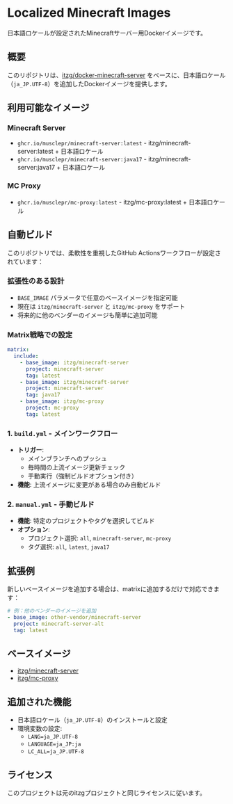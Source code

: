 # Localized Minecraft Images

日本語ロケールが設定されたMinecraftサーバー用Dockerイメージです。

## 概要

このリポジトリは、[itzg/docker-minecraft-server](https://github.com/itzg/docker-minecraft-server) をベースに、日本語ロケール（`ja_JP.UTF-8`）を追加したDockerイメージを提供します。

## 利用可能なイメージ

### Minecraft Server
- `ghcr.io/musclepr/minecraft-server:latest` - itzg/minecraft-server:latest + 日本語ロケール
- `ghcr.io/musclepr/minecraft-server:java17` - itzg/minecraft-server:java17 + 日本語ロケール

### MC Proxy
- `ghcr.io/musclepr/mc-proxy:latest` - itzg/mc-proxy:latest + 日本語ロケール

## 自動ビルド

このリポジトリでは、柔軟性を重視したGitHub Actionsワークフローが設定されています：

### 拡張性のある設計
- `BASE_IMAGE` パラメータで任意のベースイメージを指定可能
- 現在は `itzg/minecraft-server` と `itzg/mc-proxy` をサポート
- 将来的に他のベンダーのイメージも簡単に追加可能

### Matrix戦略での設定
```yaml
matrix:
  include:
    - base_image: itzg/minecraft-server
      project: minecraft-server
      tag: latest
    - base_image: itzg/minecraft-server
      project: minecraft-server  
      tag: java17
    - base_image: itzg/mc-proxy
      project: mc-proxy
      tag: latest
```

### 1. `build.yml` - メインワークフロー
- **トリガー**:
  - メインブランチへのプッシュ
  - 毎時間の上流イメージ更新チェック
  - 手動実行（強制ビルドオプション付き）
- **機能**: 上流イメージに変更がある場合のみ自動ビルド

### 2. `manual.yml` - 手動ビルド
- **機能**: 特定のプロジェクトやタグを選択してビルド
- **オプション**:
  - プロジェクト選択: `all`, `minecraft-server`, `mc-proxy`
  - タグ選択: `all`, `latest`, `java17`

## 拡張例

新しいベースイメージを追加する場合は、matrixに追加するだけで対応できます：

```yaml
# 例：他のベンダーのイメージを追加
- base_image: other-vendor/minecraft-server
  project: minecraft-server-alt
  tag: latest
```

## ベースイメージ

- [itzg/minecraft-server](https://hub.docker.com/r/itzg/minecraft-server)
- [itzg/mc-proxy](https://hub.docker.com/r/itzg/mc-proxy)

## 追加された機能

- 日本語ロケール（`ja_JP.UTF-8`）のインストールと設定
- 環境変数の設定:
  - `LANG=ja_JP.UTF-8`
  - `LANGUAGE=ja_JP:ja`
  - `LC_ALL=ja_JP.UTF-8`

## ライセンス

このプロジェクトは元のitzgプロジェクトと同じライセンスに従います。
